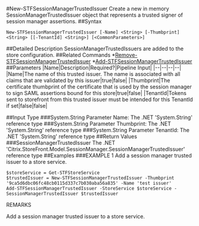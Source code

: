 #New-STFSessionManagerTrustedIssuer
Create a new in memory SessionManagerTrustedIssuer object that represents a trusted signer of session manager assertions.
##Syntax
```New-STFSessionManagerTrustedIssuer [-Name] <String> [-Thumbprint] <String> [[-TenantId] <String>] [<CommonParameters>]
```
##Detailed Description
SessionManagerTrustedIssuers are added to the store configuration.
##Related Commands
*[Remove-STFSessionManagerTrustedIssuer](Remove-STFSessionManagerTrustedIssuer)
*[Add-STFSessionManagerTrustedIssuer](Add-STFSessionManagerTrustedIssuer)
##Parameters
|Name|Description|Required?|Pipeline Input||--|--|--|--||Name|The name of this trusted issuer. The name is associated with all claims that are validated by this issuer|true|false||Thumbprint|The certificate thumbprint of the certificate that is used by the session manager to sign SAML assertions bound for this store|true|false||TenantId|Tokens sent to storefront from this trusted issuer must be intended for this TenantId if set|false|false|##Input Type
###System.String
Parameter Name: The .NET 'System.String' reference type
###System.String
Parameter Thumbprint: The .NET 'System.String' reference type
###System.String
Parameter TenantId: The .NET 'System.String' reference type
##Return Values
###SessionManagerTrustedIssuer
The .NET 'Citrix.StoreFront.Model.SessionManager.SessionManagerTrustedIssuer' reference type
##Examples
###EXAMPLE 1 Add a session manager trusted issuer to a store service.
```$storeService = Get-STFStoreService
$trustedIssuer = New-STFSessionManagerTrustedIssuer -Thumbprint '9ca5d6dbc06fc48cb0115d337c7b030aba56a835' -Name 'test issuer'
Add-STFSessionManagerTrustedIssuer -StoreService $storeService -SessionManagerTrustedIssuer $trustedIssuer
```
REMARKS

Add a session manager trusted issuer to a store service.
